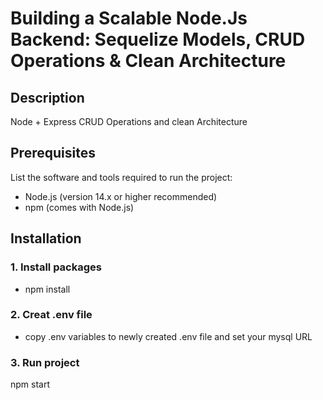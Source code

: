 # Building a Scalable Node.Js Backend: Sequelize Models, CRUD Operations & Clean Architecture

## Description
Node + Express CRUD Operations and clean Architecture

## Prerequisites
List the software and tools required to run the project:

- Node.js (version 14.x or higher recommended)
- npm (comes with Node.js)

## Installation

### 1. Install packages
- npm install


### 2. Creat .env file
- copy .env variables to newly created .env file and set your mysql URL

### 3. Run project
npm start


